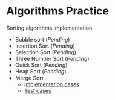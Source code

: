 # Algorithms Practice

Sorting algorithms implementation 

* Bubble sort (*Pending*)
* Insertion Sort (*Pending*)
* Selection Sort (*Pending*)
* Three Number Sort (*Pending*)
* Quick Sort (*Pending*)
* Heap Sort (*Pending*)
* Merge Sort
    * [Implementation cases](src/main/java/sorting/mergesort/)
    * [Test cases](src/test/java/sorting/mergesort/)